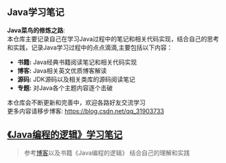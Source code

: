 ## Java学习笔记
**Java菜鸟的修炼之路**: <br>
本仓库主要记录自己在学习Java过程中的笔记和相关代码实现，结合自己的思考和实践，记录Java学习过程中的点点滴滴,主要包括以下内容：
* **书籍:** Java经典书籍阅读笔记和相关代码实现
* **博客:** Java相关英文优质博客解读
* **源码:** JDK源码以及相关类库的源码阅读笔记
* **专题:** 对Java各个主题内容逐个击破
  
本仓库会不断更新和完善中，欢迎各路好友交流学习 <br>
更多内容请移步博客: https://blog.csdn.net/qq_31903733

## [《Java编程的逻辑》学习笔记](/the-logic-java/the-logic-java.md)
> 参考[博客](https://www.cnblogs.com/swiftma/p/5631311.html)以及书籍《Java编程的逻辑》
> 结合自己的理解和实践
